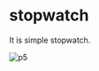 # stopwatch

It is simple stopwatch.

![p5](https://user-images.githubusercontent.com/93827592/183236513-76960fa1-f2eb-46f8-8a63-8dffa585c66a.png)
